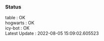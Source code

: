 ### Status


table : OK  
hogwarts : OK  
icy-bot : OK  
Latest Update : 2022-08-05 15:09:02.605523
